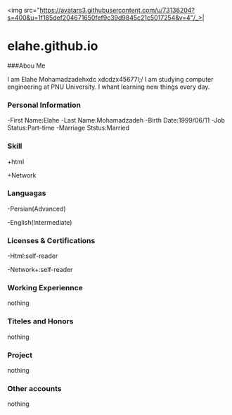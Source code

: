 <img src="https://avatars3.githubusercontent.com/u/73136204?s=400&u=1f185def204671650fef9c39d9845c21c5017254&v=4"/_>|
# elahe.github.io

###Abou Me

I am Elahe Mohamadzadehxdc xdcdzx45677l;/
I am studying computer engineering at PNU University.
I whant learning new things every day.

### Personal Information

-First Name:Elahe
-Last Name:Mohamadzadeh
-Birth Date:1999/06/11
-Job Status:Part-time
-Marriage Ststus:Married

### Skill

+html 

+Network

### Languagas

-Persian(Advanced)

-English(Intermediate)

### Licenses & Certifications

-Html:self-reader

-Network+:self-reader

### Working Experiennce
 nothing

### Titeles and Honors
 nothing

### Project
 nothing

### Other accounts
 nothing
